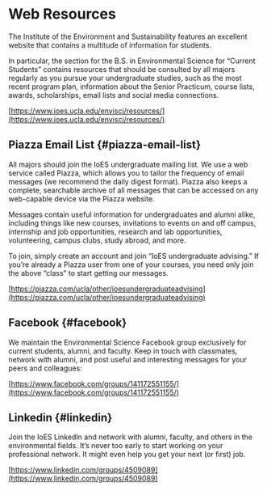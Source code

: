 # Web Resources

The Institute of the Environment and Sustainability features an excellent website that contains a multitude of information for students.

In particular, the section for the B.S. in Environmental Science for “Current Students” contains resources that should be consulted by all majors regularly as you pursue your undergraduate studies, such as the most recent program plan, information about the Senior Practicum, course lists, awards, scholarships, email lists and social media connections.

[https://www.ioes.ucla.edu/envisci/resources/](https://www.ioes.ucla.edu/envisci/resources/)

## Piazza Email List {#piazza-email-list}

All majors should join the IoES undergraduate mailing list. We use a web service called Piazza, which allows you to tailor the frequency of email messages (we recommend the daily digest format). Piazza also keeps a complete, searchable archive of all messages that can be accessed on any web-capable device via the Piazza website.

Messages contain useful information for undergraduates and alumni alike, including things like new courses, invitations to events on and off campus, internship and job opportunities, research and lab opportunities, volunteering, campus clubs, study abroad, and more.

To join, simply create an account and join “IoES undergraduate advising.” If you’re already a Piazza user from one of your courses, you need only join the above “class” to start getting our messages.

[https://piazza.com/ucla/other/ioesundergraduateadvising](https://piazza.com/ucla/other/ioesundergraduateadvising)

## Facebook {#facebook}

We maintain the Environmental Science Facebook group exclusively for current students, alumni, and faculty. Keep in touch with classmates, network with alumni, and post useful and interesting messages for your peers and colleagues:

[https://www.facebook.com/groups/141172551155/](https://www.facebook.com/groups/141172551155/)

## Linkedin {#linkedin}

Join the IoES LinkedIn and network with alumni, faculty, and others in the environmental fields. It’s never too early to start working on your professional network. It might even help you get your next (or first) job.

[https://www.linkedin.com/groups/4509089](https://www.linkedin.com/groups/4509089)

